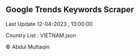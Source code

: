 

## Google Trends Keywords Scraper 
 
Last Update 12-04-2023 , 13:00:00

Country List :
VIETNAM.json



© Abdul Muttaqin 
